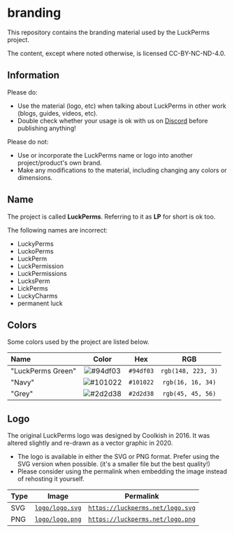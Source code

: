 # branding

This repository contains the branding material used by the LuckPerms project.

The content, except where noted otherwise, is licensed CC-BY-NC-ND-4.0.

## Information

Please do:
* Use the material (logo, etc) when talking about LuckPerms in other work (blogs, guides, videos, etc).
* Double check whether your usage is ok with us on [Discord](https://discord.gg/luckperms) before publishing anything!

Please do not:
* Use or incorporate the LuckPerms name or logo into another project/product's own brand.
* Make any modifications to the material, including changing any colors or dimensions.

## Name

The project is called **LuckPerms**. Referring to it as **LP** for short is ok too.

The following names are incorrect:
* LuckyPerms
* LuckoPerms
* LuckPerm
* LuckPermission
* LuckPermissions
* LucksPerm
* LickPerms
* LuckyCharms
* permanent luck

## Colors

Some colors used by the project are listed below.

| Name              |                            Color                                |    Hex    |        RGB         |
| :---------------- | :-------------------------------------------------------------: | :-------: | :----------------: |
| "LuckPerms Green" | ![#94df03](https://via.placeholder.com/30/94df03/000000?text=+) | `#94df03` | `rgb(148, 223, 3)` |
| "Navy"            | ![#101022](https://via.placeholder.com/30/101022/000000?text=+) | `#101022` | `rgb(16, 16, 34)`  |
| "Grey"            | ![#2d2d38](https://via.placeholder.com/30/2d2d38/000000?text=+) | `#2d2d38` | `rgb(45, 45, 56)`  |

## Logo

The original LuckPerms logo was designed by Coolkish in 2016. It was altered slightly and re-drawn as a vector graphic in 2020.

* The logo is available in either the SVG or PNG format. Prefer using the SVG version when possible. (it's a smaller file but the best quality!)
* Please consider using the permalink when embedding the image instead of rehosting it yourself.

| Type | Image                            | Permalink                                                          |
| ---- | -------------------------------- | ------------------------------------------------------------------ |
| SVG  | [`logo/logo.svg`](logo/logo.svg) | [`https://luckperms.net/logo.svg`](https://luckperms.net/logo.svg) |
| PNG  | [`logo/logo.png`](logo/logo.png) | [`https://luckperms.net/logo.png`](https://luckperms.net/logo.png) |
